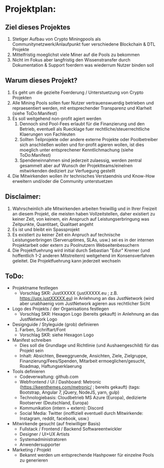 # Projektplan: #

## Ziel dieses Projektes ##

1. Stetiger Aufbau von Crypto Miningpools als Communitynetzwerk/Anlaufpunkt fuer verschiedene Blockchain & DTL Projekte
2. Mittelfristig moeglichst viele Miner auf die Pools zu bekommen
3. Nicht im Fokus aber langfristig den Wissenstransfer durch Dokumentation & Support foerdern was wiederrum Nutzer binden soll


## Warum dieses Projekt? ##

1. Es geht um die gezielte Foerderung / Unterstuetzung von Crypto Projekten
2. Alle Mining Pools sollen fuer Nutzer vertrauenswuerdig betrieben und repraesentiert werden, mit entsprechender Transparenz und Klarheit (siehe ToDo:Manifest)
3. Es soll weitgehend non-profit agiert werden
    1. Dennoch sind Pool-Fees erlaubt für die Finanzierung und den Betrieb, eventuell als Ruecklage fuer rechtliche/steuerrechtliche Klaerungen von Fachleuten
	2. Sollten Teilprojekte oder andere externe Projekte oder Poolbetreiber sich anschließen wollen und for-profit agieren wollen, ist dies moeglich unter entsprechener Kenntlichmachung (siehe ToDo:Manifest)
	3. Spendeneinnahmen sind jederzeit zulaessig, werden zentral gesammelt aber auf Wunsch der Projektteams/einelnen mitwirkenden dediziert zur Verfuegung gestellt
4. Die Mitwirkenden wollen ihr technisches Verstaendnis und Know-How erweitern und/oder die Community unterstuetzen


## Disclaimer: ##
1. Wahrscheinlich alle Mitwirkenden arbeiten freiwillig und in Ihrer Freizeit an diesem Projekt, die meisten haben Vollzeitstellen, daher existiert zu keiner Zeit, von keinem, ein Anspruch auf Leistungserbringung was Zeitpunkte, Quantitaet, Qualitaet angeht
2. Es ist und bleibt ein Spassprojekt
3. Es existiert zu keiner Zeit ein Anpruch auf technische Leistungserbringen (Serveruptimes, SLAs, usw.) sei es in der internen Projektarbeit oder extern zu Poolnutzern Webseitenbesuchern
4. Die Projektfuehrung wird initial durch Sebastian "Edur" Kremer (und hoffentlich 1-2 anderen Mitstreitern) weitgehend im Konsensverfahren geleitet. Die Projektfuehrung kann jederzeit wechseln

## ToDo: ##

- Projektname festlegen
    - Vorschlag SKR: JustXXXXX (justXXXXX.eu ; z.B. https://upx.justXXXXX.eu) in Anlehnung an das JustNetwork (wird aber unabhaenig vom JustNetwork agieren aus rechtlicher Sicht
- Logo des Projekts / der Organisations festlegen
    - Vorschlag SKR: Hexagon Logo (bereits gekauft) in Anlehnung an das JustNetwork Logo
- Designguide / Styleguide (grob) definieren
    1. Farben, Schriftart/Font
    - Vorschlag SKR: siehe Hexagon Logo
- Manifest schreiben
    - Dies soll die Grundlage und Richtlinie (und Aushaengeschild) für das Projekt sein
    - Inhalt: Absichten, Beweggruende, Ansichten, Ziele, Zielgruppe, Finanzierung/Fees/Spenden, Mitarbeit ermoeglichen/gesucht, Roadmap, Haftungserklaerung
- Tools definieren
	- Codeverwaltung: github.com
	- Webfrontend / UI / Dashboard: Metronic (https://keenthemes.com/metronic/ ; bereits gekauft) (tags: Bootstrap, Angular 7, jQuery, NodeJS, yarn, gulp)
	- Technologiebasis: Cloudbetrieb MS Azure (Europa), dedizierte Rootserver (Deutschland, Europa)
    - Kommunikation (intern + extern): Discord
	- Social Media: Twitter (inoffiziell eventuell durch Mitwirkende: Instagram, reddit, facebook, usw.)
- Mitwirkende gesucht (auf freiwilliger Basis)
	- Fullstack / Frontend / Backend Softwareentwickler
	- Designer / UI+UX Artists
	- Systemadministratoren
	- Anwendersupporter
- Marketing / Projekt
	- Bekannt werden um entsprechende Hashpower für einzelne Pools zu generieren
